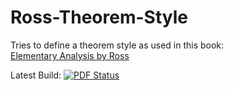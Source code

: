 Ross-Theorem-Style
==================

Tries to define a theorem style as used in this book:  
[Elementary Analysis by Ross](http://books.google.nl/books?id=7b8_AAAAQBAJ&lpg=PP1&dq=isbn%3A1461462711&hl=nl&pg=PA9#v=onepage&q&f=false)

Latest Build: [![PDF Status](https://www.sharelatex.com/github/repos/kasperpeulen/Ross-Theorem-Style/builds/latest/badge.svg)](https://www.sharelatex.com/github/repos/kasperpeulen/Ross-Theorem-Style/builds/latest/output.pdf)


